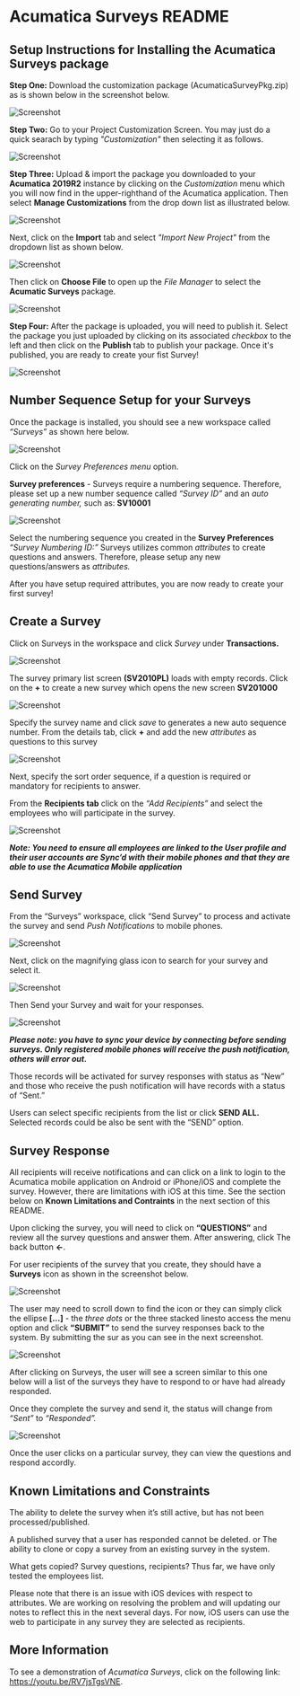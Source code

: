 # Acumatica Surveys README

## Setup Instructions for Installing the Acumatica Surveys package

**Step One:** Download the customization package (AcumaticaSurveyPkg.zip) as is shown below in the screenshot below.

![Screenshot](/docs/images/SS1-DownloadPackage.PNG)

**Step Two:** Go to your Project Customization Screen. You may just do a quick searach by typing *"Customization"* then selecting it as follows.

![Screenshot](/docs/images/SS0-CustomizationProjects.PNG)

**Step Three:** Upload & import the package you downloaded to your **Acumatica 2019R2** instance by clicking on the *Customization* menu which you will now find in the upper-righthand of the Acumatica application.  Then select **Manage Customizations** from the drop down list as illustrated below.

![Screenshot](/docs/images/SS1-ImportCustPackage.PNG)

Next, click on the **Import** tab and select *"Import New Project"* from the dropdown list as shown below.

![Screenshot](/docs/images/SS2-ImportNewProject.PNG)

Then click on **Choose File** to open up the *File Manager* to select the **Acumatic Surveys** package.

![Screenshot](/docs/images/SS2-UploadPackage.PNG)

**Step Four:** After the package is uploaded, you will need to publish it.  Select the package you just uploaded by clicking on its associated *checkbox* to the left and then click on the **Publish** tab to publish your package.  Once it's published, you are ready to create your fist Survey!

![Screenshot](/docs/images/SS3-PublishPackage.PNG)



## Number Sequence Setup for your Surveys

Once the package is installed, you should see a new workspace called *“Surveys”* as shown here below.

![Screenshot](/docs/images/Survey-Workspace.PNG)

Click on the *Survey Preferences menu* option.

**Survey preferences** - Surveys require a numbering sequence. Therefore, please set up a new number sequence called *“Survey ID”* and an *auto generating number,* such as: **SV10001**

![Screenshot](/docs/images/SS4-SurveyPreferencesNumberingID.PNG)

Select the numbering sequence you created in the **Survey Preferences** *“Survey Numbering ID:”*
Surveys utilizes common *attributes* to create questions and answers. Therefore, please setup any new questions/answers as *attributes.*

After you have setup required attributes, you are now ready to create your first survey!



## Create a Survey

Click on Surveys in the workspace and click *Survey* under **Transactions.** 

![Screenshot](/docs/images/SS4SurveyTransacationsSurvey.PNG)

The survey primary list screen **(SV2010PL)** loads with empty records. Click on the **+** to create a new survey which opens the new screen **SV201000**

![Screenshot](/docs/images/SS4SurveyTransacationsSurvey2.PNG)

Specify the survey name and click *save* to generates a new auto sequence number. From the details tab, click **+** and add the new *attributes* as questions to this survey

![Screenshot](/docs/images/SS5-CreateAttributesQuestions.PNG)

Next, specify the sort order sequence, if a question is required or mandatory for recipients to answer. 

From the **Recipients tab** click on the *“Add Recipients”* and select the employees who will participate in the survey.

![Screenshot](/docs/images/SS5-RecipentsSelect.PNG)

***Note: You need to ensure all employees are linked to the User profile and their user accounts are Sync’d with their mobile phones and that they are able to use the Acumatica Mobile application***



## Send Survey
From the “Surveys” workspace, click “Send Survey” to process and activate the survey and send *Push Notifications* to mobile phones.

![Screenshot](/docs/images/SS5-ProcessSendSurvey.PNG)

Next, click on the magnifying glass icon to search for your survey and select it.

![Screenshot](/docs/images/SS5-SendSurveySelectID.PNG)

Then Send your Survey and wait for your responses.

![Screenshot](/docs/images/SS5-SendSurveySend.PNG)

***Please note: you have to sync your device by connecting before sending surveys. Only registered mobile phones will receive the push notification, others will error out.***

Those records will be activated for survey responses with status as “New” and those who receive the push notification will have records with a status of “Sent.”

Users can select specific recipients from the list or click **SEND ALL.** Selected records could be also be sent with the “SEND” option.



## Survey Response
All recipients will receive notifications and can click on a link to login to the Acumatica mobile application on Android or iPhone/iOS and complete the survey. However, there are limitations with iOS at this time.  See the section below on **Known Limitations and Contraints** in the next section of this README.

Upon clicking the survey, you will need to click on **“QUESTIONS”** and review all the survey questions and answer them. After answering, click The back button **←**. 

For user recipients of the survey that you create, they should have a **Surveys** icon as shown in the screenshot below.

![Screenshot](/docs/images/MobileSS-1.jpeg)

The user may need to scroll down to find the icon or they can simply click the ellipse **[...]** - the *three dots* or the three stacked linesto access the menu option and click **“SUBMIT”** to send the survey responses back to the system. By submitting the sur as you can see in the next screenshot.

![Screenshot](/docs/images/MobileSS-2.jpeg)

After clicking on Surveys, the user will see a screen similar to this one below will a list of the surveys they have to respond to or have had already responded.

Once they complete the survey and send it, the status will change from *“Sent”* to *“Responded”.* 

![Screenshot](/docs/images/MobileSS-3.jpeg)

Once the user clicks on a particular survey, they can view the questions and respond accordly.

## Known Limitations and Constraints
The ability to delete the survey when it’s still active, but has not been processed/published.

A published survey that a user has responded cannot be deleted.
or
The ability to clone or copy a survey from an existing survey in the system.  

What gets copied? Survey questions, recipients? Thus far, we have only tested the employees list.

Please note that there is an issue with iOS devices with respect to attributes.  We are working on resolving the problem and will updating our notes to reflect this in the next several days.  For now, iOS users can use the web to participate in any survey they are selected as recipients.

## More Information
To see a demonstration of *Acumatica Surveys*, click on the following link: https://youtu.be/RV7jsTgsVNE.
